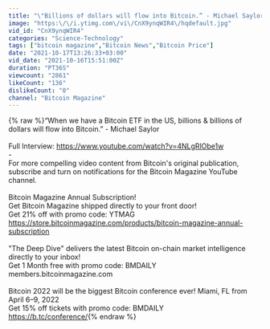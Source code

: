 ```yaml
---
title: "\"Billions of dollars will flow into Bitcoin.” - Michael Saylor On ETF Approval"
image: "https:\/\/i.ytimg.com\/vi\/CnX9ynqWIR4\/hqdefault.jpg"
vid_id: "CnX9ynqWIR4"
categories: "Science-Technology"
tags: ["bitcoin magazine","Bitcoin News","Bitcoin Price"]
date: "2021-10-17T13:26:33+03:00"
vid_date: "2021-10-16T15:51:00Z"
duration: "PT36S"
viewcount: "2861"
likeCount: "136"
dislikeCount: "0"
channel: "Bitcoin Magazine"
---
```

{% raw %}“When we have a Bitcoin ETF in the US, billions &amp; billions of dollars will flow into Bitcoin.” - Michael Saylor<br /><br />Full Interview: <a rel="nofollow" target="blank" href="https://www.youtube.com/watch?v=4NLgRlObe1w">https://www.youtube.com/watch?v=4NLgRlObe1w</a><br />-<br />For more compelling video content from Bitcoin's original publication, subscribe and turn on notifications for the Bitcoin Magazine YouTube channel.<br /><br />Bitcoin Magazine Annual Subscription!<br />Get Bitcoin Magazine shipped directly to your front door!<br />Get 21% off with promo code: YTMAG<br /><a rel="nofollow" target="blank" href="https://store.bitcoinmagazine.com/products/bitcoin-magazine-annual-subscription">https://store.bitcoinmagazine.com/products/bitcoin-magazine-annual-subscription</a><br /><br />&quot;The Deep Dive&quot; delivers the latest Bitcoin on-chain market intelligence directly to your inbox!<br />Get 1 Month free with promo code: BMDAILY <br />members.bitcoinmagazine.com<br /><br />Bitcoin 2022 will be the biggest Bitcoin conference ever! Miami, FL from April 6–9, 2022<br />Get 15% off tickets with promo code: BMDAILY<br /><a rel="nofollow" target="blank" href="https://b.tc/conference/">https://b.tc/conference/</a>{% endraw %}
